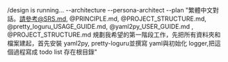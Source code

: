 /design is running… --architecture --persona-architect  --plan "繁體中文對話。請參考@SRS.md, @PRINCIPLE.md, 
@PROJECT_STRUCTURE.md, @pretty_loguru_USAGE_GUIDE.md, @yaml2py_USER_GUIDE.md , @PROJECT_STRUCTURE.md 
規劃我希望的第一階段工作，先把所有資料夾和檔案建起，首先安裝 yaml2py, pretty-loguru並撰寫 yaml與初始化 
logger,把這個過程寫成 todo list 存在根目錄"